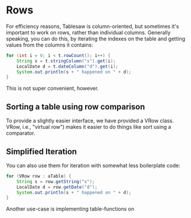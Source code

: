 # Rows

For efficiency reasons, Tablesaw is column-oriented, but sometimes it's important to work on rows, rather than individual columns. Generally speaking, you can do this, by iterating the indexes on the table and getting values from the columns it contains:

```java
for (int i = 0; i < t.rowCount(); i++) {
    String s = t.stringColumn("s").get(i);
    LocalDate d = t.dateColumn("d").get(i);
    System.out.println(s + " happened on " + d);
}
```

This is not super convenient, however. 

## Sorting a table using row comparison

To provide a slightly easier interface, we have provided a VRow class. VRow, i.e., "virtual row") makes it easier to do things like sort using a comparator.

## Simplified Iteration 

You can also use them for iteration with somewhat less boilerplate code:
```java
for (VRow row : aTable) { 
    String s = row.getString("s");			       
    LocalDate d = row.getDate("d");
    System.out.println(s + " happened on " + d);   
}
```



Another use-case is implementing table-functions on 

```

```









